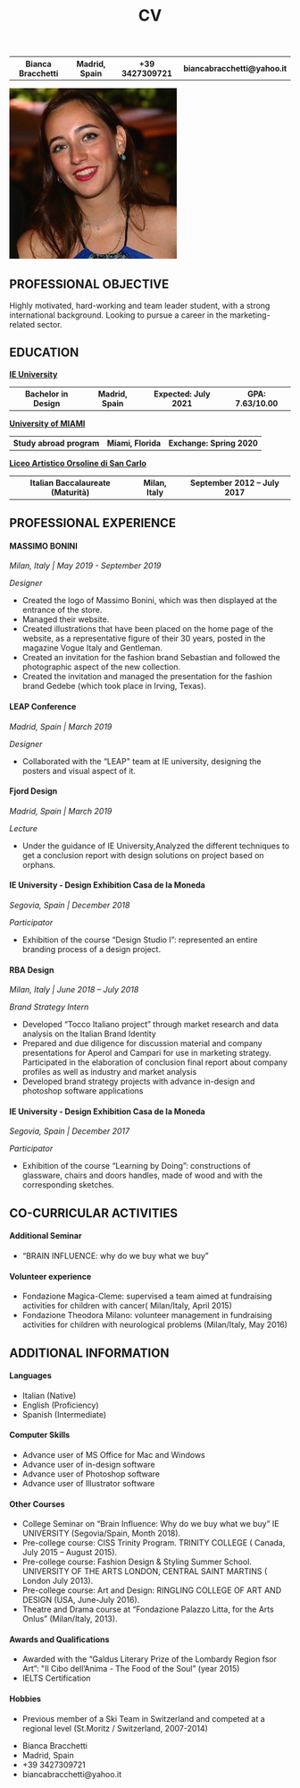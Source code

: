 <!DOCTYPE html>
<html>

<head>
  <meta charset="utf-8">
  <title>CV</title>
</head>

<body>
  <header>
<h1>CV</h1>
  </header>
  
<table>
  <tr>
    <th>Bianca Bracchetti</th>
    <th>Madrid, Spain</th>
    <th>+39 3427309721</th>
    <th>biancabracchetti@yahoo.it</th>
</tr>
</table>
<img src="IMG_4248.jpg" alt="bianca">

<main> 
<h2>PROFESSIONAL OBJECTIVE</h2>
<p>Highly motivated, hard-working and team leader student, with a strong international background. Looking to pursue a career in the marketing-related sector.</p>

<h2>EDUCATION</h2>
<p><strong><a href="https://landings.ie.edu/bachland-uni-bachelor-design">IE University</a></strong></hp>
<table>
  <tr>
    <th>Bachelor in Design</th>
    <th>Madrid, Spain</th>
    <th>Expected: July 2021</th>
    <th>GPA: 7.63/10.00</th>
</tr>
</table>

<p><strong><a href="https://welcome.miami.edu">University of MIAMI</a></strong></hp>
<table>
  <tr>
    <th>Study abroad program</th>
    <th>Miami, Florida</th>
    <th>Exchange: Spring 2020</th>
</tr>
</table>

<p><strong><a href="https://www.artisticorsoline.it">Liceo Artistico Orsoline di San Carlo</a></strong></p>  
<table>
  <tr>
    <th>Italian Baccalaureate (Maturità)</th>
    <th>Milan, Italy</th>
    <th>September 2012 – July 2017</th>
</tr>
</table>

<h2>PROFESSIONAL EXPERIENCE</h2>

<h4>MASSIMO BONINI</h4>
<p><em>Milan, Italy | May 2019 - September 2019</em></p>
<p><em>Designer</em></p>
<ul>
  <li>Created the logo of Massimo Bonini, which was then displayed at the entrance of the store.</li>
  <li>Managed their website.</li>
  <li>Created illustrations that have been placed on the home page of the website, as a representative figure of their 30 years, posted in the magazine Vogue Italy and Gentleman.</li>
  <li>Created an invitation for the fashion brand Sebastian and followed the photographic aspect of the new collection.</li>
  <li>Created the invitation and managed the presentation for the fashion brand Gedebe (which took place in Irving, Texas).</li> 
</ul>

<h4>LEAP Conference</h4>
<p><em>Madrid, Spain | March 2019</em></p>
<p><em>Designer</em></p>
<ul>
  <li>Collaborated with the “LEAP" team at IE university, designing the posters and visual aspect of it.</li>
</ul>

<h4>Fjord Design</h4>
<p><em>Madrid, Spain | March 2019</em></p>
<p><em>Lecture</em></p>
<ul>
  <li>Under the guidance of IE University,Analyzed the different techniques to get a conclusion report with design solutions on project based on orphans.</li>
</ul>

<h4>IE University - Design Exhibition Casa de la Moneda</h4> 
<p><em>Segovia, Spain | December 2018</em></p>
<p><em>Participator</em></p>
<ul>
  <li>Exhibition of the course “Design Studio I”: represented an entire branding process of a design project.</li>
</ul>

<h4>RBA Design</h4>
<p><em>Milan, Italy | June 2018 – July 2018</em></p>
<p><em>Brand Strategy Intern</em></p>
<ul>
  <li>Developed “Tocco Italiano project” through market research and data analysis on the Italian Brand Identity</li>
  <li>Prepared and due diligence for discussion material and company presentations for Aperol and Campari for use in marketing strategy. Participated in the elaboration of conclusion final report about company profiles as well as industry and market analysis</li>
  <li>Developed brand strategy projects with advance in-design and photoshop software applications</li> 
</ul>

<h4>IE University - Design Exhibition Casa de la Moneda</h4>
<p><em>Segovia, Spain | December 2017</em></p>
<p><em>Participator</em></p>
<ul>
  <li>Exhibition of the course “Learning by Doing”: constructions of glassware, chairs and doors handles, made of wood and with the corresponding sketches.</li>
</ul>


<h2>CO-CURRICULAR ACTIVITIES</h2>

<h4>Additional Seminar</h4>
<ul>
  <li>“BRAIN INFLUENCE: why do we buy what we buy”</li>
</ul>

<h4>Volunteer experience</h4>
<ul>
  <li>Fondazione Magica-Cleme: supervised a team aimed at fundraising activities for children with cancer( Milan/Italy, April 2015)</li>
  <li>Fondazione Theodora Milano: volunteer management in fundraising activities for children with neurological problems (Milan/Italy, May 2016)</li>
</ul>


<h2>ADDITIONAL INFORMATION</h2>
 
<h4>Languages</h4>
<ul>
  <li>Italian (Native)</li>
  <li>English (Proficiency)</li>
  <li>Spanish (Intermediate)</li>
</ul>

<h4>Computer Skills</h4>
<ul>
  <li>Advance user of MS Office for Mac and Windows</li>
  <li>Advance user of in-design software</li>
  <li>Advance user of Photoshop software</li>
  <li>Advance user of Illustrator software</li> 
</ul>

<h4>Other Courses</h4>
<ul>
  <li>College Seminar on “Brain Influence: Why do we buy what we buy” IE UNIVERSITY (Segovia/Spain, Month 2018).</li>
  <li>Pre-college course: CISS Trinity Program. TRINITY COLLEGE ( Canada, July 2015 – August 2015).</li>
  <li>Pre-college course: Fashion Design & Styling Summer School. UNIVERSITY OF THE ARTS LONDON, CENTRAL SAINT MARTINS ( London July 2013).</li>
  <li>Pre-college course: Art and Design: RINGLING COLLEGE OF ART AND DESIGN (USA, June-July 2016).</li>
  <li>Theatre and Drama course at “Fondazione Palazzo Litta, for the Arts Onlus” (Milan/Italy, 2013).</li>
</ul>

<h4>Awards and Qualifications</h4>
<ul>
  <li>Awarded with the “Galdus Literary Prize of the Lombardy Region fsor Art”: "Il Cibo dell’Anima - The Food of the Soul” (year 2015)</li>
  <li>IELTS Certification</li>
</ul>

<h4>Hobbies</h4>
<ul>
  <li>Previous member of a Ski Team in Switzerland and competed at a regional level (St.Moritz / Switzerland, 2007-2014)</li>
</ul>

</main>
<footer>
  <ul>
    <li>Bianca Bracchetti</li>
    <li>Madrid, Spain</li>
    <li>+39 3427309721</li>
    <li>biancabracchetti@yahoo.it</li>
</ul>
  </footer>
</body>
</html>
